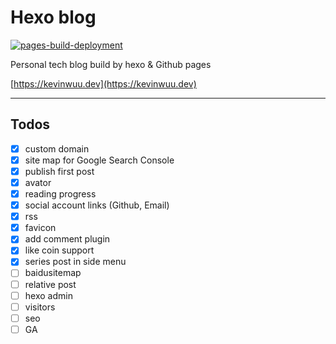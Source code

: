 # Hexo blog

[![pages-build-deployment](https://github.com/Kevinwuu/Kevinwuu.github.io/actions/workflows/pages/pages-build-deployment/badge.svg?branch=gh-pages)](https://github.com/Kevinwuu/Kevinwuu.github.io/actions/workflows/pages/pages-build-deployment)

Personal tech blog build by hexo & Github pages

[https://kevinwuu.dev](https://kevinwuu.dev)

---

## Todos

- [x] custom domain
- [x] site map for Google Search Console
- [x] publish first post
- [x] avator
- [x] reading progress
- [x] social account links (Github, Email)
- [x] rss
- [x] favicon
- [x] add comment plugin
- [x] like coin support
- [x] series post in side menu
- [ ] baidusitemap
- [ ] relative post
- [ ] hexo admin
- [ ] visitors
- [ ] seo
- [ ] GA
